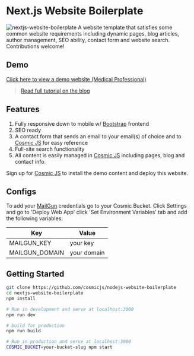 # Next.js Website Boilerplate
![nextjs-website-boilerplate](https://cosmic-s3.imgix.net/ef914540-3106-11e8-8a87-1d4e79eefafa-nextjs-cosmicjs.jpg)
A website template that satisfies some common website requirements including dynamic pages, blog articles, author management, SEO ability, contact form and website search.  Contributions welcome!

## Demo
[Click here to view a demo website (Medical Professional)](https://cosmicjs.com/apps/medical-professional/demo)

> [Read full tutorial on the blog](https://cosmicjs.com/articles/nextjs-website-boilerplate-jeoea8au)

## Features
1. Fully responsive down to mobile w/ [Bootstrap](http://getbootstrap.com) frontend<br />
2. SEO ready<br />
3. A contact form that sends an email to your email(s) of choice and to [Cosmic JS](https://cosmicjs.com) for easy reference<br />
4. Full-site search functionality<br />
5. All content is easily managed in [Cosmic JS](https://cosmicjs.com) including pages, blog and contact info.

Sign up for [Cosmic JS](https://cosmicjs.com) to install the demo content and deploy this website.

## Configs

To add your [MailGun](https://www.mailgun.com/) credentials go to your Cosmic Bucket. Click Settings and go to 'Deploy Web App'
click 'Set Environment Variables' tab and add the following variables:

Key | Value
--- | ---
| MAILGUN_KEY     | your key
| MAILGUN_DOMAIN      | your domain

## Getting Started

``` bash
git clone https://github.com/cosmicjs/nodejs-website-boilerplate
cd nextjs-website-boilerplate
npm install

# Run in development and serve at localhost:3000
npm run dev

# build for production
npm run build

# Run in production and serve at localhost:3000
COSMIC_BUCKET=your-bucket-slug npm start
```

